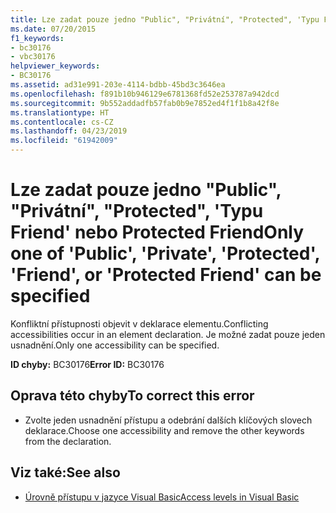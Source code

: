 ```yaml
---
title: Lze zadat pouze jedno "Public", "Privátní", "Protected", 'Typu Friend' nebo Protected Friend
ms.date: 07/20/2015
f1_keywords:
- bc30176
- vbc30176
helpviewer_keywords:
- BC30176
ms.assetid: ad31e991-203e-4114-bdbb-45bd3c3646ea
ms.openlocfilehash: f891b10b946129e6781368fd52e253787a942dcd
ms.sourcegitcommit: 9b552addadfb57fab0b9e7852ed4f1f1b8a42f8e
ms.translationtype: HT
ms.contentlocale: cs-CZ
ms.lasthandoff: 04/23/2019
ms.locfileid: "61942009"
---
```

# <a name="only-one-of-public-private-protected-friend-or-protected-friend-can-be-specified"></a><span data-ttu-id="36543-102">Lze zadat pouze jedno "Public", "Privátní", "Protected", 'Typu Friend' nebo Protected Friend</span><span class="sxs-lookup"><span data-stu-id="36543-102">Only one of 'Public', 'Private', 'Protected', 'Friend', or 'Protected Friend' can be specified</span></span>
<span data-ttu-id="36543-103">Konfliktní přístupnosti objevit v deklarace elementu.</span><span class="sxs-lookup"><span data-stu-id="36543-103">Conflicting accessibilities occur in an element declaration.</span></span> <span data-ttu-id="36543-104">Je možné zadat pouze jeden usnadnění.</span><span class="sxs-lookup"><span data-stu-id="36543-104">Only one accessibility can be specified.</span></span>  
  
 <span data-ttu-id="36543-105">**ID chyby:** BC30176</span><span class="sxs-lookup"><span data-stu-id="36543-105">**Error ID:** BC30176</span></span>  
  
## <a name="to-correct-this-error"></a><span data-ttu-id="36543-106">Oprava této chyby</span><span class="sxs-lookup"><span data-stu-id="36543-106">To correct this error</span></span>  
  
- <span data-ttu-id="36543-107">Zvolte jeden usnadnění přístupu a odebrání dalších klíčových slovech deklarace.</span><span class="sxs-lookup"><span data-stu-id="36543-107">Choose one accessibility and remove the other keywords from the declaration.</span></span>  
  
## <a name="see-also"></a><span data-ttu-id="36543-108">Viz také:</span><span class="sxs-lookup"><span data-stu-id="36543-108">See also</span></span>

- [<span data-ttu-id="36543-109">Úrovně přístupu v jazyce Visual Basic</span><span class="sxs-lookup"><span data-stu-id="36543-109">Access levels in Visual Basic</span></span>](../../visual-basic/programming-guide/language-features/declared-elements/access-levels.md)
